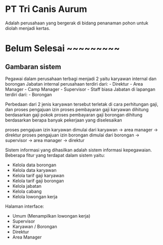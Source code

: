 # PT Tri Canis Aurum
Adalah perusahaan yang bergerak di bidang penanaman pohon untuk diolah menjadi kertas.

# Belum Selesai ~~~~~~~~~

## Gambaran sistem
Pegawai dalam perusahaan terbagi menjadi 2 yaitu karyawan internal dan borongan
Jabatan internal perusahaan terdiri dari:
    - Direktur
    - Area Manager
    - Camp Manager
    - Supervisor
    - Staff biasa
Jabatan di lapangan terdiri dari:
    - Borongan

Perbedaan dari 2 jenis karyawan tersebut terletak di cara perhitungan gaji, dan proses pengajuan izin
proses pembayaran gaji karyawan dihitung berdasarkan gaji pokok
proses pembayaran gaji borongan dihitung berdasarkan berapa banyak pekerjaan yang diselesaikan

proses pengajuan izin karyawan dimulai dari karyawan -> area manager -> direktur
proses pengajuan izin borongan dimulai dari borongan -> supervisor -> area manager -> direktur

Sistem informasi yang dihasilkan adalah sistem informasi kepegawaian. Beberapa fitur yang terdapat dalam sistem yaitu:
- Kelola data borongan
- Kelola data karyawan
- Kelola tarif gaji karyawan
- Kelola tarif gaji borongan
- Kelola jabatan
- Kelola cabang
- Kelola lowongan kerja

Halaman interface:
- Umum (Menampilkan lowongan kerja)
- Supervisor
- Karyawan / Borongan
- Direktur
- Area Manager
